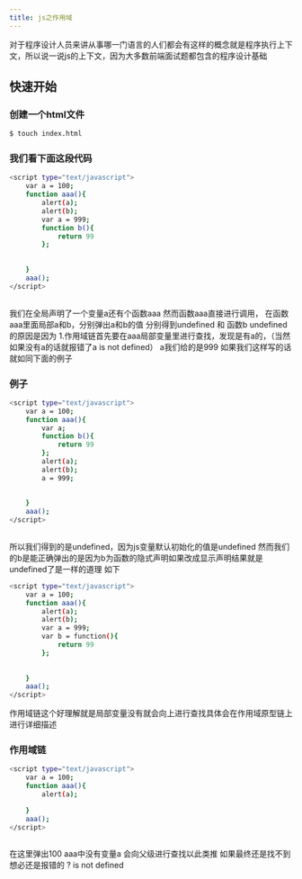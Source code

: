 ```yaml
---
title: js之作用域
---
```

对于程序设计人员来讲从事哪一门语言的人们都会有这样的概念就是程序执行上下文，所以说一说js的上下文，因为大多数前端面试题都包含的程序设计基础

## 快速开始

### 创建一个html文件

``` bash
$ touch index.html
```

### 我们看下面这段代码

``` bash
<script type="text/javascript">
	var a = 100;
	function aaa(){
		alert(a);
		alert(b);
		var a = 999;
	    function b(){
			return 99
		};
		
		
	}
	aaa();
</script>
	
```

我们在全局声明了一个变量a还有个函数aaa 然而函数aaa直接进行调用，
在函数aaa里面局部a和b，分别弹出a和b的值
分别得到undefined 和 函数b
undefined的原因是因为
1.作用域链首先要在aaa局部变量里进行查找，发现是有a的，（当然如果没有a的话就报错了a is not defined）
a我们给的是999 如果我们这样写的话就如同下面的例子

### 例子

``` bash
<script type="text/javascript">
	var a = 100;
	function aaa(){
		var a;
		function b(){
			return 99
		};
		alert(a);
		alert(b);
		a = 999;
		
		
	}
	aaa();
</script>
	
```
所以我们得到的是undefined，因为js变量默认初始化的值是undefined
然而我们的b是能正确弹出的是因为b为函数的隐式声明如果改成显示声明结果就是undefined了是一样的道理
如下


``` bash
<script type="text/javascript">
	var a = 100;
	function aaa(){
		alert(a);
		alert(b);
		var a = 999;
	    var b = function(){
			return 99
		};
		
		
	}
	aaa();
</script>

```
作用域链这个好理解就是局部变量没有就会向上进行查找具体会在作用域原型链上进行详细描述
### 作用域链
``` bash
<script type="text/javascript">
	var a = 100;
	function aaa(){
		alert(a);

	}
	aaa();
</script>
	
```
在这里弹出100
aaa中没有变量a 会向父级进行查找以此类推 如果最终还是找不到想必还是报错的 ? is not defined

